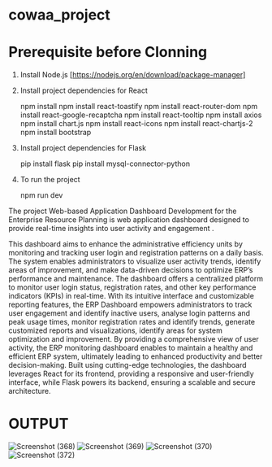 # cowaa_project
# Prerequisite before Clonning

1) Install Node.js [https://nodejs.org/en/download/package-manager]
2) Install project dependencies for React
   
     npm install
     npm install react-toastify
     npm install react-router-dom
     npm install react-google-recaptcha
     npm install react-tooltip
     npm install axios
     npm install chart.js
     npm install react-icons
     npm install react-chartjs-2
     npm install bootstrap

3) Install project dependencies for Flask

   pip install flask
   pip install mysql-connector-python


4) To run the project

    npm run dev



The project Web-based Application Dashboard Development for the Enterprise Resource Planning is web application dashboard designed to provide real-time insights into user activity and engagement .

This dashboard aims to enhance the administrative efficiency units by monitoring and tracking user login and registration patterns on a daily basis.  The system enables administrators to visualize user activity trends, identify areas of improvement, and make data-driven decisions to optimize ERP’s performance and maintenance.
The dashboard offers a centralized platform to monitor user login status, registration rates, and other key performance indicators (KPIs) in real-time. With its intuitive interface and customizable reporting features, the ERP Dashboard empowers administrators to track user engagement and identify inactive users, analyse login patterns and peak usage times, monitor registration rates and identify trends, generate customized reports and visualizations, identify areas for system optimization and improvement. 
By providing a comprehensive view of user activity, the ERP monitoring dashboard enables to maintain a healthy and efficient ERP system, ultimately leading to enhanced productivity and better decision-making. Built using cutting-edge technologies, the dashboard leverages React for its frontend, providing a responsive and user-friendly interface, while Flask powers its backend, ensuring a scalable and secure architecture. 

# OUTPUT
![Screenshot (368)](https://github.com/user-attachments/assets/7bf5af32-3b54-4baa-81dc-87c049e7f40a)
![Screenshot (369)](https://github.com/user-attachments/assets/f17ac041-b471-43f2-9271-4ef83d03eaaf)
![Screenshot (370)](https://github.com/user-attachments/assets/2bbb15ac-0567-433e-bdff-2536a398ab39)
![Screenshot (372)](https://github.com/user-attachments/assets/acb505d5-5ab7-4c70-8ecc-04273514f00b)
